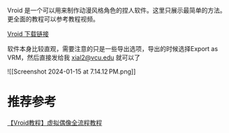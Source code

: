 
Vroid 是一个可以用来制作动漫风格角色的捏人软件。这里只展示最简单的方法。更全面的教程可以参考教程视频。

[Vroid 下载链接](https://vroid.com/studio)

软件本身比较直观，需要注意的只是一些导出选项，导出的时候选择Export as VRM，然后直接发给我 xial2@vcu.edu 就可以了

![[Screenshot 2024-01-15 at 7.14.12 PM.png]]

# 推荐参考

[【Vroid教程】虚拟偶像全流程教程](https://www.bilibili.com/video/BV19L4y157aS?p=2&vd_source=55a880a54c33bf14e471ac34587e25d7)

